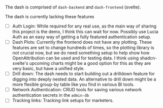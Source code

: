The dash is comprised of `dash-backend` and `dash-frontend` (svelte).

The dash is currently lacking these features


- [ ] Auth Login: While required for any real use, as the main way of sharing this project is the demo, I think this can wait for now. Possibly use Lucia Auth as an easy way of getting a fully featured authentication setup.
- [ ] Dash Plots: Currently the frontend does not have any plotting. These features are set to change hundreds of times, so the plotting library is not crucial now, but we do need something setup to help show how OpenAttribution can be used and for testing data. I think using shadcn-svelte's upcoming charts might be a good option for this as they are very basic, but have a unified style.
- [ ] Drill down: The dash needs to start building out a drilldown feature for digging into deeply nested data. An alternative to drill down might be a more flexible group-by table like you find in various BI tools.
- [ ] Network Authentication: CRUD tools for saving various network authentication secrets in the `admin-db`
- [ ] Tracking links: Tracking link setups for marketers.
